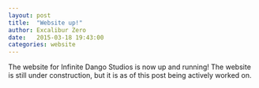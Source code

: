 ```yaml
---
layout: post
title:  "Website up!"
author:	Excalibur Zero
date:   2015-03-18 19:43:00
categories: website
---
```

The website for Infinite Dango Studios is now up and running! The website is still under construction, but it is as of this post being actively worked on.

